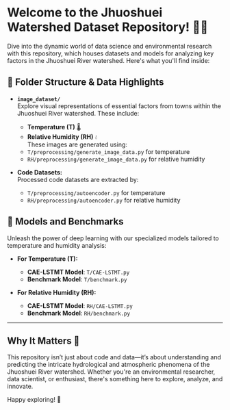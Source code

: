 # Welcome to the Jhuoshuei Watershed Dataset Repository! 🌊🌿

Dive into the dynamic world of data science and environmental research with this repository, which houses datasets and models for analyzing key factors in the Jhuoshuei River watershed. Here's what you'll find inside:

## 📂 Folder Structure & Data Highlights

- **`image_dataset/`**  
  Explore visual representations of essential factors from towns within the Jhuoshuei River watershed. These include:  
  - **Temperature (T)** 🌡️  
  - **Relative Humidity (RH)** 💧  
  These images are generated using:  
  - `T/preprocessing/generate_image_data.py` for temperature  
  - `RH/preprocessing/generate_image_data.py` for relative humidity

- **Code Datasets:**  
  Processed code datasets are extracted by:
  - `T/preprocessing/autoencoder.py` for temperature  
  - `RH/preprocessing/autoencoder.py` for relative humidity  

## 🧠 Models and Benchmarks

Unleash the power of deep learning with our specialized models tailored to temperature and humidity analysis:

- **For Temperature (T):**  
  - **CAE-LSTMT Model**: `T/CAE-LSTMT.py`  
  - **Benchmark Model**: `T/benchmark.py`

- **For Relative Humidity (RH):**  
  - **CAE-LSTMT Model**: `RH/CAE-LSTMT.py`  
  - **Benchmark Model**: `RH/benchmark.py`

---

## Why It Matters 🚀

This repository isn’t just about code and data—it’s about understanding and predicting the intricate hydrological and atmospheric phenomena of the Jhuoshuei River watershed. Whether you're an environmental researcher, data scientist, or enthusiast, there's something here to explore, analyze, and innovate.

Happy exploring! 🌟
